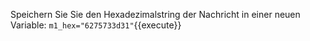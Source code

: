 Speichern Sie Sie den Hexadezimalstring der Nachricht in einer neuen Variable:
`m1_hex="6275733d31"`{{execute}}